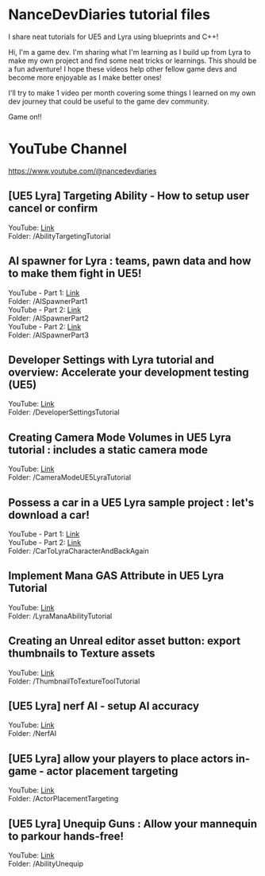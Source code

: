 # NanceDevDiaries tutorial files
I share neat tutorials for UE5 and Lyra using blueprints and C++!

Hi, I'm a game dev. I'm sharing what I'm learning as I build up from Lyra to make my own project and find some neat tricks or learnings. This should be a fun adventure! I hope these videos help other fellow game devs and become more enjoyable as I make better ones!

I'll try to make 1 video per month covering some things I learned on my own dev journey that could be useful to the game dev community. 

Game on!!

# YouTube Channel
https://www.youtube.com/@nancedevdiaries


## [UE5 Lyra] Targeting Ability - How to setup user cancel or confirm
YouTube: [Link](https://www.youtube.com/watch?v=shnPpuRGkuw)  
Folder: /AbilityTargetingTutorial

## AI spawner for Lyra : teams, pawn data and how to make them fight in UE5!
YouTube - Part 1: [Link](https://www.youtube.com/watch?v=lzrZJpSqL2U)  
Folder: /AISpawnerPart1  
YouTube - Part 2: [Link](https://www.youtube.com/watch?v=aGz9Jmapq7I)  
Folder: /AISpawnerPart2  
YouTube - Part 2: [Link](https://www.youtube.com/watch?v=uR6y6Tc8dm8)  
Folder: /AISpawnerPart3

## Developer Settings with Lyra tutorial and overview: Accelerate your development testing (UE5)
YouTube: [Link](https://www.youtube.com/watch?v=UEWU6dlfKiMU)  
Folder: /DeveloperSettingsTutorial

## Creating Camera Mode Volumes in UE5 Lyra tutorial : includes a static camera mode
YouTube: [Link](https://www.youtube.com/watch?v=6q3HAlBkccc)  
Folder: /CameraModeUE5LyraTutorial

## Possess a car in a UE5 Lyra sample project : let's download a car!
YouTube - Part 1: [Link](https://www.youtube.com/watch?v=zF2uyCrvJA8)  
YouTube - Part 2: [Link](https://www.youtube.com/watch?v=YeFmAaONPs4)  
Folder: /CarToLyraCharacterAndBackAgain

## Implement Mana GAS Attribute in UE5 Lyra Tutorial
YouTube: [Link](https://www.youtube.com/watch?v=bwg1yspDKg0)  
Folder: /LyraManaAbilityTutorial

## Creating an Unreal editor asset button: export thumbnails to Texture assets
YouTube: [Link](https://www.youtube.com/watch?v=3M6trkga4Ho)  
Folder: /ThumbnailToTextureToolTutorial

## [UE5 Lyra] nerf AI - setup AI accuracy
YouTube: [Link](https://www.youtube.com/watch?v=vlfpgXo3cMc)  
Folder: /NerfAI

## [UE5 Lyra] allow your players to place actors in-game - actor placement targeting
YouTube: [Link](https://www.youtube.com/watch?v=YDk5Zoh5u9g)  
Folder: /ActorPlacementTargeting

## [UE5 Lyra] Unequip Guns : Allow your mannequin to parkour hands-free!
YouTube: [Link](https://www.youtube.com/watch?v=0bxTfmvJtW0)  
Folder: /AbilityUnequip